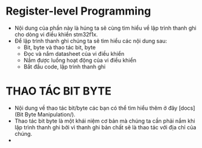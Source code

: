 # Register-level Programming
- Nội dung của phần này là húng ta sẽ cùng tìm hiểu về lập trình thanh ghi cho dòng vi điều khiển stm32f1x.
- Để lập trình thanh ghi chúng ta sẽ tìm hiểu các nội dung sau:
  - Bit, byte và thao tác bit, byte
  - Đọc và nắm datasheet của vi điều khiển
  - Nắm được luồng hoạt động của vi điều khiển
  - Bắt đầu code, lập trình thanh ghi

# THAO TÁC BIT BYTE
- Nội dung về thao tác bit/byte các bạn có thể tìm hiểu thêm ở đây [docs](Bit Byte Manipulation/).
- Thao tác bit byte là một khái niệm cơ bản mà chúng ta cần phải nắm khi lập trình thanh ghi bởi vì thanh ghi bản chất sẽ là
thao tác với địa chỉ của chúng.
- 

